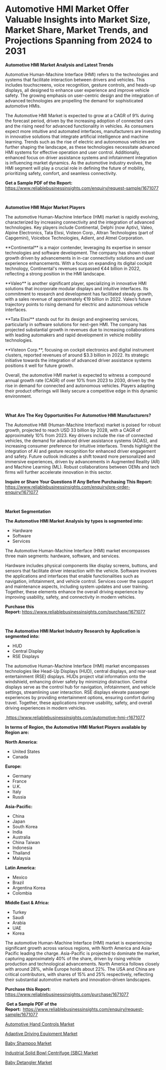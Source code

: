 <p><h1>Automotive HMI Market Offer Valuable Insights into Market Size, Market Share, Market Trends, and Projections Spanning from 2024 to 2031</h1></p><p><strong>Automotive HMI Market Analysis and Latest Trends</strong></p>
<p><p>Automotive Human-Machine Interface (HMI) refers to the technologies and systems that facilitate interaction between drivers and vehicles. This includes touchscreens, voice recognition, gesture controls, and heads-up displays, all designed to enhance user experience and improve vehicle safety. The growing emphasis on user-centric design and the integration of advanced technologies are propelling the demand for sophisticated automotive HMIs.</p><p>The Automotive HMI Market is expected to grow at a CAGR of 9% during the forecast period, driven by the increasing adoption of connected cars and the rising need for advanced functionality in vehicles. As consumers expect more intuitive and automated interfaces, manufacturers are investing in innovative solutions that integrate artificial intelligence and machine learning. Trends such as the rise of electric and autonomous vehicles are further shaping the landscape, as these technologies necessitate advanced HMI systems for effective operation and user control. Additionally, enhanced focus on driver assistance systems and infotainment integration is influencing market dynamics. As the automotive industry evolves, the HMI segment will play a crucial role in defining the future of mobility, prioritizing safety, comfort, and seamless connectivity.</p></p>
<p><strong>Get a Sample PDF of the Report:&nbsp;</strong> <a href="https://www.reliablebusinessinsights.com/enquiry/request-sample/1671077?utm_campaign=60&utm_medium=2&utm_source=Github&utm_content=ia&utm_term=02112024&utm_id=automotive-hmi">https://www.reliablebusinessinsights.com/enquiry/request-sample/1671077</a></p>
<p>&nbsp;</p>
<p><strong>Automotive HMI Major Market Players</strong></p>
<p><p>The automotive Human-Machine Interface (HMI) market is rapidly evolving, characterized by increasing connectivity and the integration of advanced technologies. Key players include Continental, Delphi (now Aptiv), Valeo, Alpine Electronics, Tata Elxsi, Visteon Corp., Altran Technologies (part of Capgemini), Voicebox Technologies, Adient, and Atmel Corporation.</p><p>**Continental** is a major contender, leveraging its expertise in sensor technologies and software development. The company has shown robust growth driven by advancements in in-car connectivity solutions and user experience enhancements. With a focus on expanding its digital cockpit technology, Continental's revenues surpassed €44 billion in 2022, reflecting a strong position in the HMI landscape.</p><p>**Valeo** is another significant player, specializing in innovative HMI solutions that incorporate modular displays and intuitive interfaces. Its commitment to research and development has facilitated steady growth, with a sales revenue of approximately €19 billion in 2022. Valeo’s future trajectory points to rising demand for electric and autonomous vehicle interfaces.</p><p>**Tata Elxsi** stands out for its design and engineering services, particularly in software solutions for next-gen HMI. The company has projected substantial growth in revenues due to increasing collaborations with leading automakers and rapid development in vehicle mobility technologies.</p><p>**Visteon Corp.**, focusing on cockpit electronics and digital instrument clusters, reported revenues of around $3.3 billion in 2022. Its strategic initiative towards the integration of advanced driver assistance systems positions it well for future growth.</p><p>Overall, the automotive HMI market is expected to witness a compound annual growth rate (CAGR) of over 10% from 2023 to 2030, driven by the rise in demand for connected and autonomous vehicles. Players adapting their product offerings will likely secure a competitive edge in this dynamic environment.</p></p>
<p>&nbsp;</p>
<p><strong>What Are The Key Opportunities For Automotive HMI Manufacturers?</strong></p>
<p><p>The Automotive HMI (Human-Machine Interface) market is poised for robust growth, projected to reach USD 33 billion by 2028, with a CAGR of approximately 10% from 2023. Key drivers include the rise of connected vehicles, the demand for advanced driver assistance systems (ADAS), and increasing consumer preference for intuitive interfaces. Trends highlight the integration of AI and gesture recognition for enhanced driver engagement and safety. Future outlook indicates a shift toward more personalized and immersive experiences, driven by advancements in Augmented Reality (AR) and Machine Learning (ML). Robust collaborations between OEMs and tech firms will further accelerate innovation in this sector.</p></p>
<p><strong>Inquire or Share Your Questions If Any Before Purchasing This Report:</strong> <a href="https://www.reliablebusinessinsights.com/enquiry/pre-order-enquiry/1671077?utm_campaign=60&utm_medium=2&utm_source=Github&utm_content=ia&utm_term=02112024&utm_id=automotive-hmi">https://www.reliablebusinessinsights.com/enquiry/pre-order-enquiry/1671077</a></p>
<p>&nbsp;</p>
<p><strong>Market Segmentation</strong></p>
<p><strong>The Automotive HMI Market Analysis by types is segmented into:</strong></p>
<p><ul><li>Hardware</li><li>Software</li><li>Services</li></ul></p>
<p><p>The Automotive Human-Machine Interface (HMI) market encompasses three main segments: hardware, software, and services. </p><p>Hardware includes physical components like display screens, buttons, and sensors that facilitate driver interaction with the vehicle. Software involves the applications and interfaces that enable functionalities such as navigation, infotainment, and vehicle control. Services cover the support and maintenance aspects, including system updates and user training. Together, these elements enhance the overall driving experience by improving usability, safety, and connectivity in modern vehicles.</p></p>
<p><strong>Purchase this Report:&nbsp;</strong><a href="https://www.reliablebusinessinsights.com/purchase/1671077?utm_campaign=60&utm_medium=2&utm_source=Github&utm_content=ia&utm_term=02112024&utm_id=automotive-hmi">https://www.reliablebusinessinsights.com/purchase/1671077</a></p>
<p>&nbsp;</p>
<p><strong>The Automotive HMI Market Industry Research by Application is segmented into:</strong></p>
<p><ul><li>HUD</li><li>Central Display</li><li>RSE Displays</li></ul></p>
<p><p>The automotive Human-Machine Interface (HMI) market encompasses technologies like Head-Up Displays (HUD), central displays, and rear-seat entertainment (RSE) displays. HUDs project vital information onto the windshield, enhancing driver safety by minimizing distraction. Central displays serve as the control hub for navigation, infotainment, and vehicle settings, streamlining user interaction. RSE displays elevate passenger experiences by providing entertainment options, ensuring comfort during travel. Together, these applications improve usability, safety, and overall driving experiences in modern vehicles.</p></p>
<p><a href="https://www.reliablebusinessinsights.com/automotive-hmi-r1671077?utm_campaign=60&utm_medium=2&utm_source=Github&utm_content=ia&utm_term=02112024&utm_id=automotive-hmi">&nbsp;https://www.reliablebusinessinsights.com/automotive-hmi-r1671077</a></p>
<p><strong>In terms of Region, the Automotive HMI Market Players available by Region are:</strong></p>
<p>
    <p> <strong> North America: </strong>
        <ul>
            <li>United States</li>
            <li>Canada</li>
        </ul>
        </p> 
    <p> <strong> Europe: </strong>
        <ul>
            <li>Germany</li>
            <li>France</li>
            <li>U.K.</li>
            <li>Italy</li>
            <li>Russia</li>
        </ul>
        </p> 
    <p> <strong> Asia-Pacific: </strong>
        <ul>
            <li>China</li>
            <li>Japan</li>
            <li>South Korea</li>
            <li>India</li>
            <li>Australia</li>
            <li>China Taiwan</li>
            <li>Indonesia</li>
            <li>Thailand</li>
            <li>Malaysia</li>
        </ul>
        </p> 
    <p> <strong> Latin America: </strong>
        <ul>
            <li>Mexico</li>
            <li>Brazil</li>
            <li>Argentina Korea</li>
            <li>Colombia</li>
        </ul>
        </p> 
    <p> <strong> Middle East & Africa: </strong>
        <ul>
            <li>Turkey</li>
            <li>Saudi</li>
            <li>Arabia</li>
            <li>UAE</li>
            <li>Korea</li>
        </ul>
    </p>
    </p>
<p><p>The automotive Human-Machine Interface (HMI) market is experiencing significant growth across various regions, with North America and Asia-Pacific leading the charge. Asia-Pacific is projected to dominate the market, capturing approximately 40% of the share, driven by rising vehicle production and technological advancements. North America follows closely with around 28%, while Europe holds about 22%. The USA and China are critical contributors, with shares of 15% and 25% respectively, reflecting their substantial automotive markets and innovation-driven landscapes.</p></p>
<p><strong>Purchase this Report: </strong><a href="https://www.reliablebusinessinsights.com/purchase/1671077?utm_campaign=60&utm_medium=2&utm_source=Github&utm_content=ia&utm_term=02112024&utm_id=automotive-hmi">https://www.reliablebusinessinsights.com/purchase/1671077</a></p>
<p>&nbsp;<strong>Get a Sample PDF of the Report:&nbsp;&nbsp;</strong><a href="https://www.reliablebusinessinsights.com/enquiry/request-sample/1671077?utm_campaign=60&utm_medium=2&utm_source=Github&utm_content=ia&utm_term=02112024&utm_id=automotive-hmi">https://www.reliablebusinessinsights.com/enquiry/request-sample/1671077</a></p>
<p><strong></strong></p>
<p><p><a href="https://github.com/rozh43oreder/Market-Research-Report-List-1/blob/main/automotive-hand-controls-market.md?utm_campaign=60&utm_medium=2&utm_source=Github&utm_content=ia&utm_term=02112024&utm_id=automotive-hmi">Automotive Hand Controls Market</a></p><p><a href="https://github.com/liz10hnbracht/Market-Research-Report-List-1/blob/main/adaptive-driving-equipment-market.md?utm_campaign=60&utm_medium=2&utm_source=Github&utm_content=ia&utm_term=02112024&utm_id=automotive-hmi">Adaptive Driving Equipment Market</a></p><p><a href="https://www.linkedin.com/pulse/market-dynamics-future-trends-global-baby-shampoo-sector-forecasted-ce6ic?utm_campaign=60&utm_medium=2&utm_source=Github&utm_content=ia&utm_term=02112024&utm_id=automotive-hmi">Baby Shampoo Market</a></p><p><a href="https://issuu.com/reportprime-2/docs/industrial-solid-bowl-centrifuge-sb_e8ca9482651cbe?utm_campaign=60&utm_medium=2&utm_source=Github&utm_content=ia&utm_term=02112024&utm_id=automotive-hmi">Industrial Solid Bowl Centrifuge (SBC) Market</a></p><p><a href="https://www.linkedin.com/pulse/baby-detangler-market-forecasts-trends-impact-analysis-2024-4506c?utm_campaign=60&utm_medium=2&utm_source=Github&utm_content=ia&utm_term=02112024&utm_id=automotive-hmi">Baby Detangler Market</a></p></p>